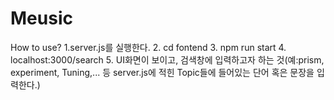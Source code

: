 # Meusic

How to use?
1.server.js를 실행한다. 
2. cd fontend 
3. npm run start
4. localhost:3000/search
5. UI화면이 보이고, 검색창에 입력하고자 하는 것(예:prism, experiment, Tuning,... 등 server.js에 적힌 Topic들에 들어있는 단어 혹은 문장을 입력한다.)
